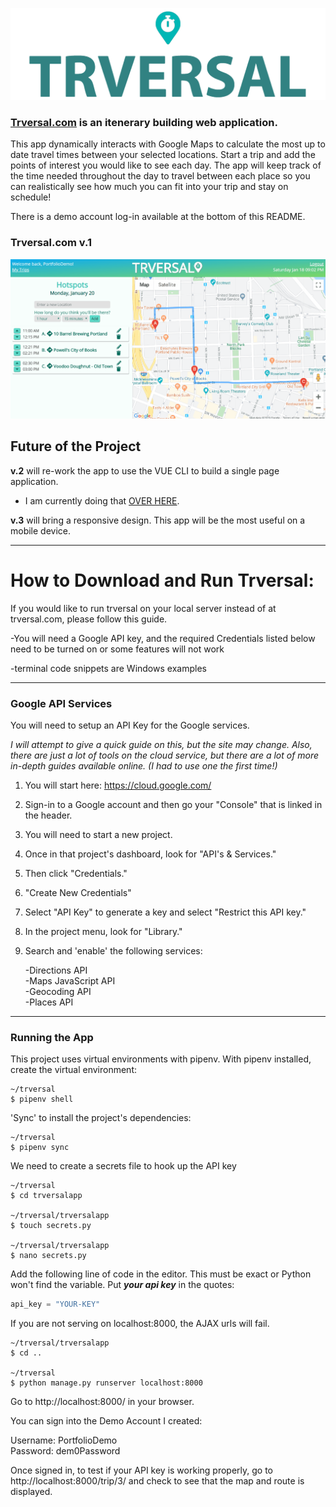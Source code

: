 ![Simple Map Marker Logo](static/logo2.png)

### <a href="http://www.trversal.com">Trversal.com</a> is an itenerary building web application.  
This app dynamically interacts with Google Maps to calculate the most up to date travel times between your selected locations. Start a trip and add the points of interest you would like to see each day. The app will keep track of the time needed throughout the day to travel between each place so you can realistically see how much you can fit into your trip and stay on schedule!  

There is a demo account log-in available at the bottom of this README.

### Trversal.com v.1

![Trversal Google API's and VUE.js Demo](static/gifs/trversal-demo.gif)

## Future of the Project

**v.2** will re-work the app to use the VUE CLI to build a single page application.  
- I am currently doing that <a href="https://github.com/tabathadelane/trversal-vue"> OVER HERE</a>.

**v.3** will bring a responsive design. This app will be the most useful on a mobile device. 

***


# How to Download and Run Trversal:

If you would like to run trversal on your local server instead of at trversal.com, please follow this guide.  

-You will need a Google API key, and the required Credentials listed below need to be turned on or some features will not work  

-terminal code snippets are Windows examples

***

### Google API Services

You will need to setup an API Key for the Google services.  

*I will attempt to give a quick guide on this, but the site may change. Also, there are just a lot of tools on the cloud service, but there are a lot of  more in-depth guides available online. (I had to use one the first time!)*

1. You will start here: https://cloud.google.com/  
2. Sign-in to a Google account and then go your "Console" that is linked in the header.  
3. You will need to start a new project.  
4. Once in that project's dashboard, look for "API's & Services."  
5. Then click "Credentials."  
6. "Create New Credentials"  
7. Select "API Key" to generate a key and select "Restrict this API key."  
8. In the project menu, look for "Library."  
9. Search and 'enable' the following services:

   -Directions API  
-Maps JavaScript API  
-Geocoding API  
-Places API  

***

### Running the App

This project uses virtual environments with pipenv. With pipenv installed, create the virtual environment:

```console
~/trversal
$ pipenv shell
```

'Sync' to install the project's dependencies:

```console
~/trversal
$ pipenv sync
```

We need to create a secrets file to hook up the API key

```console
~/trversal
$ cd trversalapp

~/trversal/trversalapp
$ touch secrets.py

~/trversal/trversalapp
$ nano secrets.py
```
Add the following line of code in the editor. This must be exact or Python won't find the variable. Put **_your api key_** in the quotes:
```python
api_key = "YOUR-KEY"
```

If you are not serving on localhost:8000, the AJAX urls will fail. 
```console
~/trversal/trversalapp
$ cd ..

~/trversal
$ python manage.py runserver localhost:8000
```

Go to http://localhost:8000/ in your browser.


You can sign into the Demo Account I created:

Username: PortfolioDemo  
Password: dem0Password

Once signed in, to test if your API key is working properly, go to http://localhost:8000/trip/3/ and check to see that the map and route is displayed. 

```console
```

